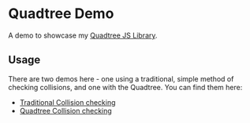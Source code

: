 # Quadtree Demo

A demo to showcase my [Quadtree JS Library](https://github.com/oyed/quadtree).

## Usage

There are two demos here - one using a traditional, simple method of checking collisions, and one with the Quadtree. You can find them here:

- [Traditional Collision checking](https://quadtree.oyed.io/#bad)
- [Quadtree Collision checking](https://quadtree.oyed.io/)
